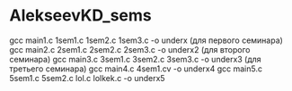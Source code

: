 # AlekseevKD_sems
gcc main1.c 1sem1.c 1sem2.c 1sem3.c -o underx (для первого семинара)
gcc main2.c 2sem1.c 2sem2.c 2sem3.c -o underx2 (для второго семинара) 
gcc main3.c 3sem1.c 3sem2.c 3sem3.c -o underx3 (для третьего семинара) 
gcc main4.c 4sem1.cv -o underx4 
gcc main5.c 5sem1.c 5sem2.c lol.c lolkek.c -o underx5
